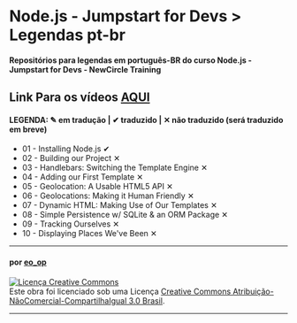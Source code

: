 # Node.js - Jumpstart for Devs > Legendas pt-br

#### Repositórios para legendas em português-BR do curso Node.js - Jumpstart for Devs - NewCircle Training

## Link Para os vídeos [AQUI](http://www.youtube.com/watch?v=jXgAcjVQZ6c&list=SPndbWGuLoHeaqf-IS7Ni0d6pIxLfLUynV)

#### LEGENDA: ✎ em tradução | ✔ traduzido | ✕ não traduzido (será traduzido em breve)

* 01 - Installing Node.js ✔
* 02 - Building our Project ✕
* 03 - Handlebars: Switching the Template Engine ✕
* 04 - Adding our First Template ✕
* 05 - Geolocation: A Usable HTML5 API ✕
* 06 - Geolocations: Making it Human Friendly ✕
* 07 - Dynamic HTML: Making Use of Our Templates ✕
* 08 - Simple Persistence w/ SQLite & an ORM Package ✕
* 09 - Tracking Ourselves ✕
* 10 - Displaying Places We've Been ✕



---

#### por [eo_op](https://github.com/eoop/eo_op)

<a rel="license" href="http://creativecommons.org/licenses/by-nc-sa/3.0/br/deed.pt_BR"><img alt="Licença Creative Commons" style="border-width:0" src="http://i.creativecommons.org/l/by-nc-sa/3.0/br/88x31.png" /></a><br />Este obra foi licenciado sob uma Licença <a rel="license" href="http://creativecommons.org/licenses/by-nc-sa/3.0/br/deed.pt_BR">Creative Commons Atribuição-NãoComercial-CompartilhaIgual 3.0 Brasil</a>.

---
